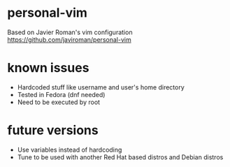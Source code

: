 # personal-vim

Based on Javier Roman's vim configuration https://github.com/javiroman/personal-vim

# known issues

* Hardcoded stuff like username and user's home directory
* Tested in Fedora (dnf needed)
* Need to be executed by root

# future versions

* Use variables instead of hardcoding
* Tune to be used with another Red Hat based distros and Debian distros
